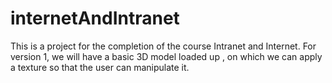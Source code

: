 # internetAndIntranet
This is a project for the completion of the course Intranet and Internet. For version 1, we will have a basic 3D model loaded up , on which we can apply a texture so that the user can manipulate it. 
